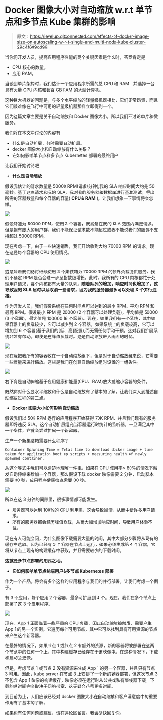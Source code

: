 # Docker 图像大小对自动缩放 w.r.t 单节点和多节点 Kube 集群的影响

> 原文：<https://levelup.gitconnected.com/effects-of-docker-image-size-on-autoscaling-w-r-t-single-and-multi-node-kube-cluster-29c4f689cd99>

当你问开发人员，提高应用程序性能的两个关键因素是什么时，答案肯定是

*   CPU 核心的数量。
*   应用 RAM。

当谈到单片架构时，我们估计一个应用程序所需的总 CPU 和 RAM，并选择一台具有大量 CPU 内核和数百 GB RAM 的大型计算机。

这种巨大机器的问题是，与多个水平缩放的轻量级机器相比，它们非常昂贵，而且它们很难像在飞行中可用的轻量级机器那样立即得到一个。

因为这篇文章主要是关于自动缩放和 Docker 图像大小，所以我们不讨论单片和微服务。

我们将在本文中讨论的内容有

*   什么是自动扩展，何时需要自动扩展。
*   docker 图像大小和自动缩放有什么关系？
*   它如何影响单节点和多节点 Kubernetes 部署的最终用户

让我们开始讨论吧

*   **什么是自动缩放**

假设我估计的请求数量是 50000 RPM(请求/分钟),我的 SLA 响应时间大约是 50 毫秒。基于这些请求和我的 SLA，我对我的服务器和数据库进行基准测试，得出所需的容器数量和每个容器的容量( **CPU & RAM** )。让我们想象一下事情将会怎样。

![](img/1f44e1011126e3a6bf1330744315d440.png)

假设转速为 50000 RPM，使用 3 个容器，我能够在我的 SLA 范围内满足请求。但是拥有庞大的用户群，我们不能保证请求数不能超过或者不能说我们的服务不支持超过 50000 RPM。

现在考虑一下，由于一些快速销售，我们开始收到大约 70000 RPM 的请求，现在这是每个容器的 CPU 使用情况。

![](img/c2e8fe6e3ef6749ecab71f99a5b3726e.png)

这意味着我们仍将继续使用 3 个集装箱为 70000 RPM 的额外负载提供服务，我们不确定 RPM 是否会进一步呈指数级增长。此时，我所有的 CPU 内核都忙于处理用户请求，每个内核都有大量的队列。**随着队列的增加，响应时间也增加了，这导致我的 SLA 超时以及取消一些请求，因为我的服务器最多可以处理 X 个并行连接。**

作为开发人员，我们假设系统在任何时间点可以达到的最小 RPM、平均 RPM 和最高 RPM。假设最小 RPM 是 20000 (2 个容器可以处理负载)，平均值是 50000 (3 个容器)，最大值是 100000 (6 个容器)。现在，如果我们有一个系统，其中如果容器上的负载较少，它可以减少到 2 个容器，如果系统上的负载较高，它可以增加到 6 个容器(基于我们的[低、高]配置),而无需任何手动干预，这对我们扩展系统非常有帮助，即使是在峰值负载时。这是自动缩放进入画面的时候。

![](img/6709b636e6d0dc1fac00cbffd05e5199.png)

现在我把我所有的容器放在一个自动缩放组下，但是对于自动缩放组来说，它需要一些度量来进行缩放。这些是我们在创建自动缩放组时设置的一组条件。

![](img/e4df4671006cc6f7b53612c4e40374cb.png)

右下角是自动伸缩基于应用健康和能量(CPU、RAM)放大或缩小容器的条件。

既然你对什么是水平缩放和什么是自动缩放有了基本的了解，让我们深入到描述自动缩放过程的第二点。

*   **Docker 图像大小如何影响自动缩放**

假设我们以 50K RPM 运行的应用程序开始获得 70K RPM，并且我们现有的服务器即将违反 SLA。这个自动扩展组充当容器运行时统计的监听器，一旦满足其中一个条件，它就会尝试扩展一个新容器。

生产一个新集装箱需要什么程序？

```
Container Spawning Time = Total time to download docker image + time taken for application boot up scripts + measuring health of newly spawned container.
```

从这个等式中我们可以清楚地理解一件事。如果在 CPU 使用率> 80%的情况下触发自动伸缩来增加一个容器，那么假设下载 docker 映像需要 2 分钟，启动脚本需要 30 秒，应用程序健康检查需要 30 秒。

![](img/5093ea2af8552b7642b5fcd77a3a58f7.png)

所以在这 3 分钟的间隙里，很多事情都可能发生。

*   服务器可以达到 100%的 CPU 利用率，这会导致崩溃，从而中断许多用户请求。
*   所有的服务器都会经历峰值负载，从而大幅增加响应时间，导致用户体验不佳。

现在有人可能会问，为什么图像下载需要大量的时间，其中大部分步骤将从现有的缓存中选取。因为已经有 3 个容器在节点上运行，如果必须生成第 4 个容器，它将从节点上现有的构建缓存中获取，并且需要较少的下载时间。

**这就是多节点部署的用武之地。**

*   **它如何影响单节点终端用户&多节点 Kubernetes 部署**

作为一个产品，将会有多个这样的应用程序与我们的并行部署。让我们考虑一个例子。

有 3 个应用，每个应用 2 个容器，最多可扩展到 4 个。现在，我们在多个节点上部署了这 3 个应用程序。

![](img/6dd5a082314e8f945f3d6637fc65c5ac.png)

现在，App 1 正面临着一些严重的 CPU 负载，因此自动缩放被触发，需要产生 App 1 的另一个实例。它遍历每个可用节点，其中它可以找到具有可用资源的节点来产生这个新容器。

在最好的情况下，如果节点 1 或节点 2 有额外的资源，新的容器将被部署在这两个节点中的任何一个上，其中构建缓存已经存在于该映像中。在这种情况下，下载和启动会更快。

但是，考虑节点 1 或节点 2 没有资源来生成 App 1 的另一个容器，并且只有节点 3 可用。因此，kube server 在节点 3 上安排了一个新的容器部署，但这次节点 3 不包含 App 1 映像的构建缓存，映像必须在运行时从公共或私有集线器下载，下载的总时间完全取决于网络带宽，这无疑会花费更多时间。

到目前为止，人们应该已经对 docker 图像大小在自动缩放和客户满意度中的重要作用有了基本的了解。

如果你有任何问题或建议，请在评论区留言。我会尽快回复你。